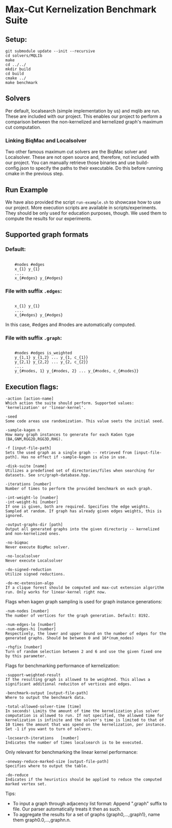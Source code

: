 <h1>Max-Cut Kernelization Benchmark Suite</h1>

<h2>Setup:</h2>
<pre><code>git submodule update --init --recursive
cd solvers/MQLIb
make
cd ../../
mkdir build
cd build
cmake ../
make benchmark</code></pre>

<h2>Solvers</h2>
Per default, localsearch (simple implementation by us) and mqlib are run. These are included with our project. This enables our project to perform a comparison between the non-kernelized and kernelized graph's maximum cut computation.

<h3>Linking BiqMac and Localsolver</h3>
Two other famous maximum cut solvers are the BiqMac solver and Localsolver. These are not open source and, therefore, not included with our project. You can manually retrieve those binaries and use build-config.json to specify the paths to their executable. Do this before running cmake in the previous step.

<h2>Run Example</h2>
We have also provided the script <code>run-example.sh</code> to showcase how to use our project. More execution scripts are available in scripts/experiments. They should be only used for education purposes, though. We used them to compute the results for our experiments.

<h2>Supported graph formats</h2>
<h3>Default:</h3>
<pre><code>
    #nodes #edges
    x_{1} y_{1}
    ....
    x_{#edges} y_{#edges}
</code></pre>

<h3>File with suffix <code>.edges</code>:</h3>
<pre><code>
    x_{1} y_{1}
    ....
    x_{#edges} y_{#edges}
</code></pre>
In this case, #edges and #nodes are automatically computed.

<h3>File with suffix <code>.graph</code>:</h3>
<pre><code>
    #nodes #edges is_weighted
    y_{1,1} y_{1,2} ... y_{1, c_{1}}
    y_{2,1} y_{2,2} ... y_{2, c_{2}}
    ....
    y_{#nodes, 1} y_{#nodes, 2} ... y_{#nodes, c_{#nodes}}
</code></pre>

<h2>Execution flags:</h2>

    -action [action-name]
    Which action the suite should perform. Supported values: 'kernelization' or 'linear-kernel'.

    -seed
    Some code areas use randomization. This value seets the initial seed.

    -sample-kagen n
    How many graph instances to generate for each KaGen type (BA,GNM,RGG2D,RGG3D,RHG).

    -f [input-file-path]
    Sets the used graph as a single graph -- retrieved from [input-file-path]. Has no effect if -sample-kagen is also in use.

    -disk-suite [name]
    Utilizes a predefined set of directories/files when searching for datasets. See src/graph-database.hpp.

    -iterations [number]
    Number of times to perform the provided benchmark on each graph.

    -int-weight-lo [number]
    -int-weight-hi [number]
    If one is given, both are required. Specifies the edge weights. Sampled at random. If graph has already given edges weights, this is ignored.

    -output-graphs-dir [path]
    Output all generated graphs into the given directoriy -- kernelized and non-kernelized ones.

    -no-biqmac
    Never execute BiqMac solver.

    -no-localsolver
    Never execute Localsolver

    -do-signed-reduction
    Utilize signed reductions.

    -do-mc-extension-algo
    If a clique forest should be computed and max-cut extension algorithm run. Only works for linear-kernel right now.


Flags when kagen graph sampling is used for graph instance generations:

    -num-nodes [number]
    The number of vertices for the graph generation. Default: 8192.

    -num-edges-lo [number]
    -num-edges-hi [number]
    Respectively, the lower and upper bound on the number of edges for the generated graphs. Should be between 0 and 16*(num_nodes)

    -rhgfix [number]
    Turn of random selection between 2 and 6 and use the given fixed one by this parameter.


Flags for benchmarking performance of kernelization:

    -support-weighted-result
    If the resulting graph is allowed to be weighted. This allows a significant additional reduciton of vertices and edges.

    -benchmark-output [output-file-path]
    Where to output the benchmark data.

    -total-allowed-solver-time [time]
    In seconds! Limits the amount of time the kernelization plus solver computation is allowed to run. If not specified, the allowed time for kernelization is infinite and the solver's time is limited to that of 10 times the amount that was spend on the kernelization, per instance. Set -1 if you want to turn of solvers.

    -locsearch-iterations   [number]
    Indicates the number of times localsearch is to be executed.


Only relevant for benchmarking the linear kernel performance:

    -oneway-reduce-marked-size [output-file-path]
    Specifies where to output the table.

    -do-reduce
    Indicates if the heuristics should be applied to reduce the computed marked vertex set.
    

Tips:
<ul>
    <li>To input a graph through adjacency list format: Append ".graph" suffix to file. Our parser automatically treats it then as such.</li>
    <li>To aggregate the results for a set of graphs {graph0,...,graph1}, name them graph0.0,...,graphn.n.</li>
</ul>
